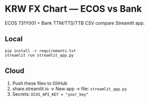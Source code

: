 # KRW FX Chart — ECOS vs Bank

ECOS 731Y001 + Bank TTM/TTS/TTB CSV compare Streamlit app.

## Local
```
pip install -r requirements.txt
streamlit run streamlit_app.py
```

## Cloud
1) Push these files to GitHub
2) share.streamlit.io → New app → file: `streamlit_app.py`
3) Secrets: `ECOS_API_KEY = "your_key"`
